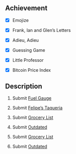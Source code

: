 ## Achievement



- [x] Emojize

- [x] Frank, Ian and Glen’s Letters

- [x] Adieu, Adieu

- [x] Guessing Game

- [x] Little Professor

- [x] Bitcoin Price Index



## Description



1. Submit [Fuel Gauge](https://cs50.harvard.edu/python/2022/psets/3/fuel/)

2. Submit [Felipe’s Taqueria](https://cs50.harvard.edu/python/2022/psets/3/taqueria/)

3. Submit [Grocery List](https://cs50.harvard.edu/python/2022/psets/3/grocery/)

4. Submit [Outdated](https://cs50.harvard.edu/python/2022/psets/3/outdated/)

5. Submit [Grocery List](https://cs50.harvard.edu/python/2022/psets/3/grocery/)

6. Submit [Outdated](https://cs50.harvard.edu/python/2022/psets/3/outdated/)
